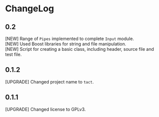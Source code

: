 ChangeLog
=========

## 0.2

[NEW] Range of `Pipes` implemented to complete `Input` module.  
[NEW] Used Boost libraries for string and file manipulation.  
[NEW] Script for creating a basic class, including header, source file and test file.  

## 0.1.2

[UPGRADE] Changed project name to `tact`.  

## 0.1.1

[UPGRADE] Changed license to GPLv3.  


